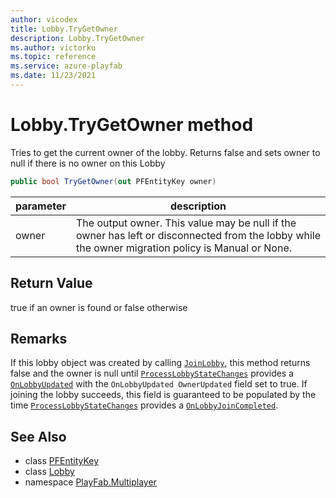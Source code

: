 ```yaml
---
author: vicodex
title: Lobby.TryGetOwner
description: Lobby.TryGetOwner
ms.author: victorku
ms.topic: reference
ms.service: azure-playfab
ms.date: 11/23/2021
---
```


# Lobby.TryGetOwner method

Tries to get the current owner of the lobby. Returns false and sets owner to null if there is no owner on this Lobby

```csharp
public bool TryGetOwner(out PFEntityKey owner)
```

| parameter | description |
| --- | --- |
| owner | The output owner. This value may be null if the owner has left or disconnected from the lobby while the owner migration policy is Manual or None. |

## Return Value

true if an owner is found or false otherwise

## Remarks

If this lobby object was created by calling [`JoinLobby`](../PlayFabMultiplayer/JoinLobby.md), this method returns false and the owner is null until [`ProcessLobbyStateChanges`](../PlayFabMultiplayer/ProcessLobbyStateChanges.md) provides a [`OnLobbyUpdated`](../PlayFabMultiplayer/OnLobbyUpdated.md) with the `OnLobbyUpdated OwnerUpdated` field set to true. If joining the lobby succeeds, this field is guaranteed to be populated by the time [`ProcessLobbyStateChanges`](../PlayFabMultiplayer/ProcessLobbyStateChanges.md) provides a [`OnLobbyJoinCompleted`](../PlayFabMultiplayer/OnLobbyJoinCompleted.md).

## See Also

* class [PFEntityKey](../PFEntityKey.md)
* class [Lobby](../Lobby.md)
* namespace [PlayFab.Multiplayer](../../PlayFabMultiplayerSDK.md)
